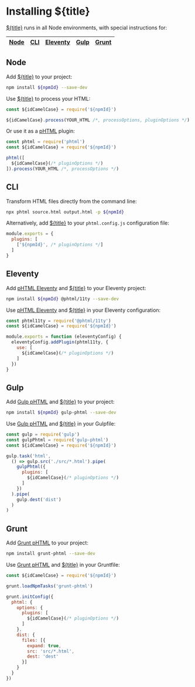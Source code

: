 # Installing ${title}

[${title}] runs in all Node environments, with special instructions for:

| [Node](#node) | [CLI](#phtml-cli) | [Eleventy](#eleventy) | [Gulp](#gulp) | [Grunt](#grunt) |
| --- | --- | --- | --- | --- |

## Node

Add [${title}] to your project:

```bash
npm install ${npmId} --save-dev
```

Use [${title}] to process your HTML:

```js
const ${idCamelCase} = require('${npmId}')

${idCamelCase}.process(YOUR_HTML /*, processOptions, pluginOptions */)
```

Or use it as a [pHTML] plugin:

```js
const phtml = require('phtml')
const ${idCamelCase} = require('${npmId}')

phtml([
  ${idCamelCase}(/* pluginOptions */)
]).process(YOUR_HTML /*, processOptions */)
```

## CLI

Transform HTML files directly from the command line:

```bash
npx phtml source.html output.html -p ${npmId}
```

Alternatively, add [${title}] to your `phtml.config.js` configuration file:

```js
module.exports = {
  plugins: [
    ['${npmId}', /* pluginOptions */]
  ]
}
```

## Eleventy

Add [pHTML Eleventy] and [${title}] to your Eleventy project:

```sh
npm install ${npmId} @phtml/11ty --save-dev
```

Use [pHTML Eleventy] and [${title}] in your Eleventy configuration:

```js
const phtml11ty = require('@phtml/11ty')
const ${idCamelCase} = require('${npmId}')

module.exports = function (eleventyConfig) {
  eleventyConfig.addPlugin(phtml11ty, {
    use: [
      ${idCamelCase}(/* pluginOptions */)
    ]
  })
}
```

## Gulp

Add [Gulp pHTML] and [${title}] to your project:

```bash
npm install ${npmId} gulp-phtml --save-dev
```

Use [Gulp pHTML] and [${title}] in your Gulpfile:

```js
const gulp = require('gulp')
const gulpPhtml = require('gulp-phtml')
const ${idCamelCase} = require('${npmId}')

gulp.task('html',
  () => gulp.src('./src/*.html').pipe(
    gulpPhtml({
      plugins: [
        ${idCamelCase}(/* pluginOptions */)
      ]
    })
  ).pipe(
    gulp.dest('dist')
  )
)
```

## Grunt

Add [Grunt pHTML] to your project:

```bash
npm install grunt-phtml --save-dev
```

Use [Grunt pHTML] and [${title}] in your Gruntfile:

```js
const ${idCamelCase} = require('${npmId}')

grunt.loadNpmTasks('grunt-phtml')

grunt.initConfig({
  phtml: {
    options: {
      plugins: [
        ${idCamelCase}(/* pluginOptions */)
      ]
    },
    dist: {
      files: [{
        expand: true,
        src: 'src/*.html',
        dest: 'dest'
      }]
    }
  }
})
```

[Gulp pHTML]: https://github.com/phtmlorg/gulp-phtml
[Grunt pHTML]: https://github.com/phtmlorg/grunt-phtml
[pHTML]: https://github.com/phtmlorg/phtml
[pHTML Eleventy]: https://github.com/phtmlorg/phtml-11ty
[${title}]: https://github.com/${user}/${id}
